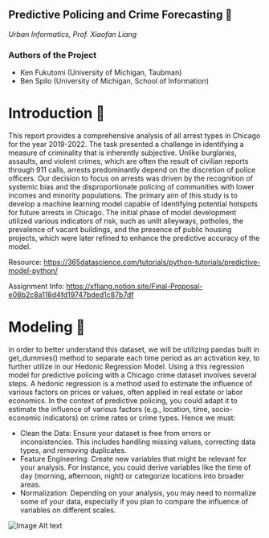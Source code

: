 ## ****Predictive Policing and Crime Forecasting 👮****
*Urban Informatics, Prof. Xiaofan Liang*

### Authors of the Project
- Ken Fukutomi (University of Michigan, Taubman)
- Ben Spilo (University of Michigan, School of Information)
  
# **Introduction 📌** 
This report provides a comprehensive analysis of all arrest types in Chicago for the year 2019-2022. The task presented a challenge in identifying a measure of criminality that is inherently subjective. Unlike burglaries, assaults, and violent crimes, which are often the result of civilian reports through 911 calls, arrests predominantly depend on the discretion of police officers. Our decision to focus on arrests was driven by the recognition of systemic bias and the disproportionate policing of communities with lower incomes and minority populations. The primary aim of this study is to develop a machine learning model capable of identifying potential hotspots for future arrests in Chicago. The initial phase of model development utilized various indicators of risk, such as unlit alleyways, potholes, the prevalence of vacant buildings, and the presence of public housing projects, which were later refined to enhance the predictive accuracy of the model.

Resource:
https://365datascience.com/tutorials/python-tutorials/predictive-model-python/

Assignment Info: https://xfliang.notion.site/Final-Proposal-e08b2c8a118d4fd19747bded1c87b7df

# **Modeling 🔨** 
in order to better understand this dataset, we will be utilizing pandas built in get_dummies() method to separate each time period as an activation key, to further utilize in our Hedonic Regression Model. Using a this regression model for predictive policing with a Chicago crime dataset involves several steps. A hedonic regression is a method used to estimate the influence of various factors on prices or values, often applied in real estate or labor economics. In the context of predictive policing, you could adapt it to estimate the influence of various factors (e.g., location, time, socio-economic indicators) on crime rates or crime types.
Hence we must:
- Clean the Data: Ensure your dataset is free from errors or inconsistencies. This includes handling missing values, correcting data types, and removing duplicates.
- Feature Engineering: Create new variables that might be relevant for your analysis. For instance, you could derive variables like the time of day (morning, afternoon, night) or categorize locations into broader areas.
- Normalization: Depending on your analysis, you may need to normalize some of your data, especially if you plan to compare the influence of variables on different scales.

![Image Alt text](/images/img.jpg)



